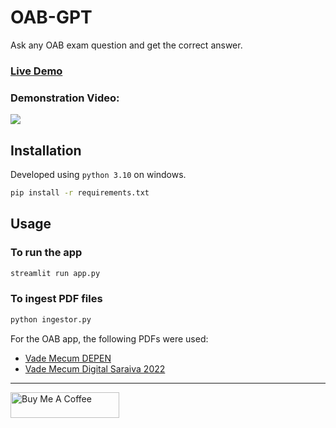 # OAB-GPT

Ask any OAB exam question and get the correct answer.

### [Live Demo](https://oabgpt.streamlit.app/)

### Demonstration Video:

<a target="_blank" rel="noopener noreferrer" href="https://www.loom.com/share/904a8cff73b844c798d37dc0d45dc6b2">
    <img style="max-width:300px;" src="https://cdn.loom.com/sessions/thumbnails/904a8cff73b844c798d37dc0d45dc6b2-with-play.gif">
</a>

## Installation

Developed using `python 3.10` on windows.

```bash
pip install -r requirements.txt
```

## Usage

### To run the app

```bash
streamlit run app.py
```

### To ingest PDF files

```bash
python ingestor.py
```

For the OAB app, the following PDFs were used:
- [Vade Mecum DEPEN](https://dhg1h5j42swfq.cloudfront.net/2020/05/12153746/VADE-ME%CC%81CUM_DEPEN.pdf)
- [Vade Mecum Digital Saraiva 2022](https://livrogratuitosja.com/wp-content/uploads/2023/01/VADE-MECUM-DIGITAL-SARAIVA-2022.pdf)

---

<a href="https://www.buymeacoffee.com/viniciusarruda" target="_blank">
    <img src="https://cdn.buymeacoffee.com/buttons/default-orange.png" alt="Buy Me A Coffee" height="41" width="174">
</a>

